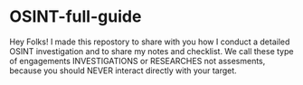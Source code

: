 # OSINT-full-guide
Hey Folks! I made this repostory to share with you how I conduct a detailed OSINT investigation and to share my notes and checklist. We call these type of engagements INVESTIGATIONS or RESEARCHES not assesments, because you should NEVER interact directly with your target.
